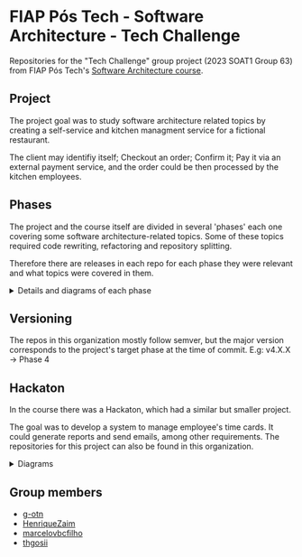 # FIAP Pós Tech - Software Architecture - Tech Challenge 
Repositories for the "Tech Challenge" group project (2023 SOAT1 Group 63) from FIAP Pós Tech's [Software Architecture course](https://postech.fiap.com.br/curso/software-architecture/).

## Project
The project goal was to study software architecture related topics by creating a self-service and kitchen managment service for a fictional restaurant.

The client may identifiy itself; Checkout an order; Confirm it; Pay it via an external payment service, and the order could be then processed by the kitchen employees.

## Phases

The project and the course itself are divided in several 'phases' each one covering some software architecture-related topics.
Some of these topics required code rewriting, refactoring and repository splitting.

Therefore there are releases in each repo for each phase they were relevant and what topics were covered in them.

<details>
  <summary>Details and diagrams of each phase</summary>

### Phase 1

  - Monolithic Spring Boot application with PostgreSQL
  - Hexagonal (Ports and Adapters) architecture
  - Domain Driver Design brainstorming

<details>
  <summary>DDD diagrams</summary>

  ![Phase 1 DDD](https://github.com/soat-tech-challenge/.github/assets/44736064/72b12aaf-4b68-48b6-a40b-e130368e0e82)

</details>

  - `Dockerfile` and `docker-compose.yml` files created

### Phase 2

  - Replaced `docker-compose.yml` with Kubernetes config
  - Project rewritten using Clean architecture

### Phase 3

  - Refactored project for use within AWS
    - Created Lambda identification flow (JWT auth)
  - Created initial Terraform files, for use with Terraform Cloud
  - Set up Github Actions workflows
    - Maven build and semver bump
    - Push/Deploy to Docker Hub and AWS
    - Terraform Cloud remote plan, apply and destroy

  ![Phase 3 Client flow AWS diagram](https://github.com/soat-tech-challenge/.github/assets/44736064/00a0f09e-daea-42d1-9354-cab56afac24e)

### Phase 4

  - Backend was split into 4 microservices
    - Two of them now use DynamoDB instead of PostgreSQL
  - Sonarcloud set up. For Maven projects CI-based analysis was used (for Java code coverage via Jacoco)
  - Unit and behavior tests were created using Cucumber and JUnit.
  - Terraform files modified for use with Vocareum Labs via AWS Academy, provided by the course.

  ![Phase 4 Client flow AWS diagram](https://github.com/soat-tech-challenge/.github/assets/44736064/92aee4bb-f2a0-41c1-8f7b-b3ee3a4a27b1)

### Phase 5
  - Use SAGA pattern in payment flow
    - Using AWS SQS
  - Create OWASP ZAP and LGPD RIPD reports.

![Phase 5 diagram](https://github.com/soat-tech-challenge/.github/assets/44736064/c63adbe6-36cc-4dcc-a623-16eef9c05625)
  
</details>

## Versioning
The repos in this organization mostly follow semver, but the major version corresponds to the project's target phase at the time of commit. 
E.g: v4.X.X -> Phase 4

## Hackaton
In the course there was a Hackaton, which had a similar but smaller project. 

The goal was to develop a system to manage employee's time cards. It could generate reports and send emails, among other requirements.
The repositories for this project can also be found in this organization.

<details>
  <summary>Diagrams</summary>
  
  ![Hackaton](https://github.com/soat-tech-challenge/.github/assets/44736064/7a63ff9f-1753-4c1b-a1fd-b923970a5efd)

  We also made a diagram for a more feature rich version of the project, although it was not necessary to implement it.
  ![Hackaton Phase 2](https://github.com/soat-tech-challenge/.github/assets/44736064/2ea424cf-bf34-4bd1-8a45-33dd26b8bf89)
</details>

## Group members
- [g-otn](https://github.com/g-otn)
- [HenriqueZaim](https://github.com/HenriqueZaim)
- [marcelovbcfilho](https://github.com/marcelovbcfilho)
- [thgosii](https://github.com/thgosii)

